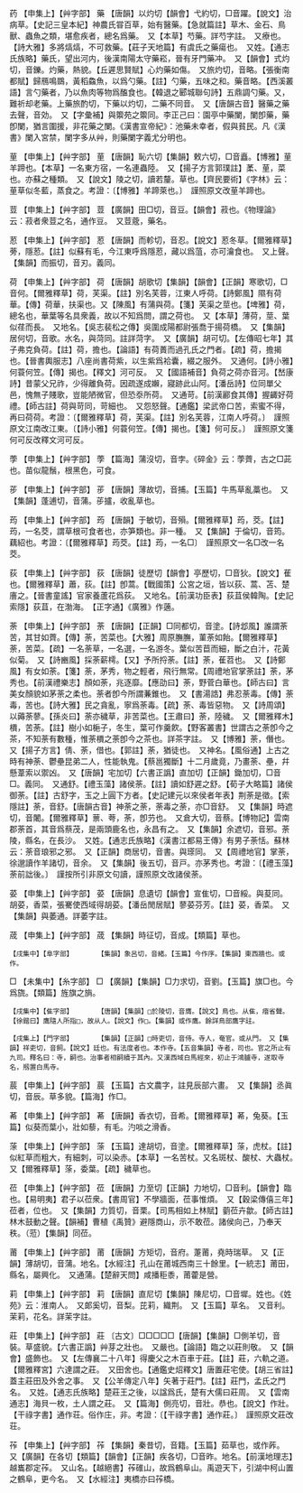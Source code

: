 <!-- { "loadSidebar": true } -->
药	【申集上】【艸字部】	藥	【唐韻】以灼切【韻會】弋約切，□音躍。【說文】治病草。【史記三皇本紀】神農氏甞百草，始有醫藥。【急就篇註】草木、金石、鳥獸、蟲魚之類，堪愈疾者，總名爲藥。　又【本草】芍藥。詳芍字註。　又療也。【詩大雅】多將熇熇，不可救藥。【莊子天地篇】有虞氏之藥瘍也。　又姓。【通志氏族略】藥氏，望出河内，後漢南陽太守藥崧，晉有牙門藥冲。　又【韻會】式灼切，音鑠。灼藥，熱貌。【丘遲思賢賦】心灼藥如傷。　又旅灼切，音略。【張衡南都賦】歸鴈鳴鵽，黃稻鱻魚，以爲勺藥。【註】勺藥，五味之和。藥音略。【西溪叢語】言勺藥者，乃以魚肉等物爲醢食也。【韓退之郾城聯句詩】五鼎調勺藥。又，難祈却老藥。上藥旅酌切，下藥以灼切，二藥不同音。　又【唐韻古音】醫藥之藥去聲，音効。　又【字彙補】與籞苑之籞同。李正己曰：園亭中藥闌，闌卽藥，藥卽闌，猶言圍援，非花藥之闌。《漢書宣帝紀》：池藥未幸者，假與貧民。凡《漢書》闌入宮禁，闌字多从艸，則藥闌字義尤分明也。

荲	【申集上】【艸字部】	荲	【唐韻】恥六切【集韻】敕六切，□音矗。【博雅】荲羊蹄也。【本草】一名東方宿，一名連蟲陸。　又【揚子方言郭璞註】葇、荲，菜也。亦蘇之種類。　又【說文】陵之切，讀若釐。草也。【齊民要術】《字林》云：荲草似冬藍，蒸食之。考證：〔【博雅】羊蹄萊也。〕　謹照原文改荲羊蹄也。 

荳	【申集上】【艸字部】	荳	【廣韻】田□切，音豆。【韻會】菽也。《物理論》云：菽者衆荳之名，通作豆。　又荳蔲，藥名。

荵	【申集上】【艸字部】	荵	【唐韻】而軫切，音忍。【說文】荵冬草。【爾雅釋草】蒡，隱荵。【註】似蘇有毛，今江東呼爲隱荵，藏以爲菹，亦可瀹食也。　又上聲。【集韻】而振切，音刃。義同。

荷	【申集上】【艸字部】	荷	【唐韻】胡歌切【集韻】【韻會】【正韻】寒歌切，□音何。【爾雅釋草】荷，芙渠。【註】別名芙蓉，江東人呼荷。【詩鄭風】隰有荷華。【傳】荷華，扶渠也。又【陳風】有蒲與荷。【箋】芙渠之莖也。【埤雅】荷，總名也，華葉等名具衆義，故以不知爲問，謂之荷也。　又【本草】薄荷，莖、葉似荏而長。　又地名。【吳志裴松之傳】吳圍成陽都尉張喬于揚荷橋。　又【集韻】居何切，音歌。水名，與菏同。註詳菏字。　又【廣韻】胡可切。【左傳昭七年】其子弗克負荷。【註】荷，擔也。【論語】有荷蕢而過孔氏之門者。【疏】荷，擔揭也。【晉書輿服志】八座尚書荷紫，以生紫爲袷囊，綴之服外。　又通何。【詩小雅】何蓑何笠。【傳】揭也。【釋文】河可反。　又【國語補音】負荷之荷亦音河。【嵆康詩】昔蒙父兄祚，少得離負荷。因疏遂成嬾，寢跡此山阿。【潘岳詩】位同單父邑，愧無子賤歌，豈能陋微官，但恐沗所荷。　又通苛。【前漢酈食其傳】握齱好荷禮。【師古註】荷與苛同，苛細也。　又怨怒聲。【通鑑】梁武帝口苦，索蜜不得，再曰荷荷。考證：〔【爾雅釋草】荷，芙渠。【註】別名芙蓉，江南人呼荷。〕　謹照原文江南改江東。〔【詩小雅】何蓑何笠。【傳】揭也。【箋】何可反。〕　謹照原文箋何可反改釋文河可反。 

荸	【申集上】【艸字部】	荸	【篇海】蒲沒切，音孛。《碎金》云：荸薺，古之□茈也。苗似龍鬚，根黑色，可食。

荹	【申集上】【艸字部】	荹	【唐韻】薄故切，音捕。【玉篇】牛馬草亂藁也。　又【集韻】蓬逋切，音蒲。荹攎，收亂草也。

荺	【申集上】【艸字部】	荺	【唐韻】于敏切，音殞。【爾雅釋草】荺，茭。【註】荺，一名茭，謂草根可食者也，亦笋類也。非一種。　又【集韻】于倫切，音筠。藕紹也。考證：〔【爾雅釋草】荺茭。【註】荺，一名□〕　謹照原文一名□改一名茭。 

荻	【申集上】【艸字部】	荻	【唐韻】徒歷切【韻會】亭歷切，□音狄。【說文】萑也。【爾雅釋草】蕭，荻。【註】卽蒿。【戰國策】公宮之垣，皆以荻、蒿、苫、楚廧之。【晉書童謠】官家養蘆花爲荻。　又地名。【前漢功臣表】荻苴侯韓陶。【史記索隱】荻苴，在渤海。　【正字通】《廣雅》作藡。

荼	【申集上】【艸字部】	荼	【唐韻】【正韻】□同都切，音塗。【詩邶風】誰謂荼苦，其甘如薺。【傳】荼，苦菜也。【大雅】周原膴膴，菫荼如飴。【爾雅釋草】荼，苦菜。【疏】一名荼草，一名選，一名游冬。葉似苦苣而細，斷之白汁，花黃似菊。　又【詩豳風】採荼薪樗。【又】予所捋荼。【註】荼，萑苕也。　又【詩鄭風】有女如荼。【箋】荼，茅秀，物之輕者，飛行無常。【周禮地官掌荼註】荼，茅秀也。【前漢禮樂志】顏如荼，兆逐靡。【應劭曰】荼，野菅白華也。【師古曰】言美女顏貌如茅荼之柔也。荼者卽今所謂蒹錐也。　又【書湯誥】弗忍荼毒。【傳】荼毒，苦也。【詩大雅】民之貪亂，寧爲荼毒。【疏】荼、毒皆惡物。　又【詩周頌】以薅荼蓼。【孫炎曰】荼亦穢草，非苦菜也。【王肅曰】荼，陸穢。　又【爾雅釋木】檟，苦荼。【註】樹小如梔子，冬生，葉可作羹飮。【野客叢書】世謂古之荼卽今之茶，不知荼有數種，惟荼檟之荼卽今之茶也。詳茶字註。　又【博雅】荼，僭也。　又【揚子方言】倩、荼，借也。【郭註】荼，猶徒也。　又神名。【風俗通】上古之時有神荼、鬱壘昆弟二人，性能執鬼。【蔡邕獨斷】十二月歲竟，乃畫荼、壘，幷懸葦索以禦凶。　又【唐韻】宅加切【六書正譌】直加切【正韻】鋤加切，□音□。義同。　又通舒。【禮玉藻】諸侯荼。【註】讀如舒遲之舒。【荀子大略篇】諸侯御荼。【註】古舒字，玉之上圓下方者。【史記建元以來侯者年表】荆荼是徵。【索隱註】荼，音舒。【唐韻古音】神荼之荼，荼毒之荼，亦□音舒。　又【集韻】時遮切，音闍。【爾雅釋草】蔈、荂，荼，卽芀也。　又倉大切，音蔡。【博物記】雲南郡荼首，其音爲蔡茂，是兩頭鹿名也，永昌有之。　又【集韻】余遮切，音邪。荼陵，縣名，在長沙。　又姓。【通志氏族略】《漢書江都易王傳》有男子荼恬。蘇林云：荼音琅邪之邪。　又【正韻】商居切，音書。與瑹同。　又【周禮地官】掌荼，徐邈讀作羊諸切，音余。　又【集韻】後五切，音戸。亦茅秀也。考證：〔【禮玉藻】荼前詘後。〕　謹按所引非原文句讀，謹照原文改諸侯荼。 

荽	【申集上】【艸字部】	荽	【唐韻】息遺切【韻會】宣隹切，□音綏。與荾同。胡荽，香菜，張騫使西域得胡荽。【潘岳閒居賦】蓼荽芬芳。【註】荽，香菜。　又【集韻】與萎通。詳萎字註。

荿	【申集上】【艸字部】	荿	【集韻】時征切，音成。【類篇】草也。

	【戌集中】【阜字部】		【集韻】象呂切，音緒。【玉篇】今作序。【集韻】東西牆也。或作。

□	【未集中】【糸字部】	□	【廣韻】【集韻】□力求切，音劉。【玉篇】旗□也。今爲旒。【類篇】旌旗之旓。

	【戌集中】【隹字部】		【唐韻】【集韻】□於陵切，音膺。【說文】鳥也。从隹，瘖省聲。【徐鍇曰】鷹隨人所指□，故从人。【說文】作□。【集韻】或作鷹。餘詳鳥部鷹字註。

	【戌集上】【門字部】		【集韻】【正韻】□時吏切，音侍。寺人，奄官。或从門。　又【集韻】祥吏切，音飼。【說文】廷也。有法度者也。本作寺。【五音集韻】寺者，司也。官之所止有九司。釋名曰：寺，嗣也。治事者相嗣續于其內。又漢西域白馬經來，初止于鴻臚寺，遂取寺名，剏置白馬寺。

莀	【申集上】【艸字部】	莀	【玉篇】古文農字，註見辰部六畫。　又【集韻】丞眞切，音辰。草多貌。【篇海】作□。

莃	【申集上】【艸字部】	莃	【唐韻】香衣切，音希。【爾雅釋草】莃，兔葵。【玉篇】似葵而葉小，壯如藜，有毛。汋啖之滑香。

蒤	【申集上】【艸字部】	蒤	【玉篇】達胡切，音塗。【爾雅釋草】蒤，虎杖。【註】似紅草而粗大，有細刺，可以染赤。【本草】一名苦杖。又名斑杖、酸杖、大蟲杖。　又【爾雅釋草】蒤，委葉。【疏】穢草也。

莅	【申集上】【艸字部】	莅	【唐韻】力至切【正韻】力地切，□音利。【韻會】臨也。【易明夷】君子以莅衆。【書周官】不學牆面，莅事惟煩。　又【穀梁傳僖三年】莅者，位也。　又【集韻】力質切，音栗。【司馬相如上林賦】藰莅卉歙。【師古註】林木鼓動之聲。【韻補】曹植《禹贊》避隱商山，示不敢莅。諸侯向己，乃奉天秩。（蒞）【集韻】同莅。

莆	【申集上】【艸字部】	莆	【唐韻】方矩切，音府。萐莆，堯時瑞草。　又【正韻】薄胡切，音蒲。地名。【水經注】孔山在莆城西南三十餘里。【一統志】莆田，縣名，屬興化。　又通蒲。【楚辭天問】咸播秬黍，莆藿是營。

莉	【申集上】【艸字部】	莉	【唐韻】直尼切【集韻】陳尼切，□音墀。姓也。《姓苑》云：淮南人。　又郞奚切，音梨。芘莉，織荆。　又【玉篇】草名。　又音利。茉莉，花名。詳茉字註。

莊	【申集上】【艸字部】	莊	〔古文〕□□□□□【唐韻】【集韻】□側羊切，音裝。草盛貌。【六書正譌】艸芽之壯也。　又嚴也。【論語】臨之以莊則敬。　又【韻會】盛飾也。　又【左傳襄二十八年】得慶父之木百車于莊。【註】莊，六軌之道。【爾雅釋宮】六達謂之莊。　又田舍也。【通鑑史炤釋文】唐置莊宅使。【胡三省註】蓋主莊田及外舍之事。　又【公羊傳定八年】矢著于莊門。【註】莊門，孟氏之門名。　又姓。【通志氏族略】楚莊王之後，以諡爲氏，楚有大儒曰莊周。　又【雲南通志】海貝一枚，土人謂之莊。　又【篇海】側亮切，音壯。恭也。【說文】作壯。【干祿字書】通作荘。俗作庄，非。考證：〔【干祿字書】通作莊。〕　謹照原文莊改荘。 

莋	【申集上】【艸字部】	莋	【集韻】秦昔切，音籍。【玉篇】茹草也，或作葃。　又【廣韻】在各切【類篇】【韻會】【正韻】疾各切，□音昨。地名。【前漢地理志】越巂郡定莋。　又山名。【越絕書】莋碓山，故爲鶴阜山。禹遊天下，引湖中柯山置之鶴阜，更今名。　又【水經注】夷橋亦曰莋橋。

